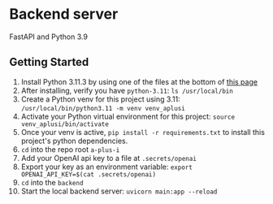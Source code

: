 # Backend server
FastAPI and Python 3.9

## Getting Started
1. Install Python 3.11.3 by using one of the files at the bottom of [this page](https://www.python.org/downloads/release/python-3113/)
2. After installing, verify you have `python-3.11`: `ls /usr/local/bin`
3. Create a Python venv for this project using 3.11: `/usr/local/bin/python3.11 -m venv venv_aplusi`
4. Activate your Python virtual environment for this project: `source venv_aplusi/bin/activate`
5. Once your venv is active, `pip install -r requirements.txt` to install this project's python dependencies.
6. `cd` into the repo root `a-plus-i`
7. Add your OpenAI api key to a file at `.secrets/openai`
8. Export your key as an environment variable: `export OPENAI_API_KEY=$(cat .secrets/openai)`
9. `cd` into the `backend`
10. Start the local backend server: `uvicorn main:app --reload`
